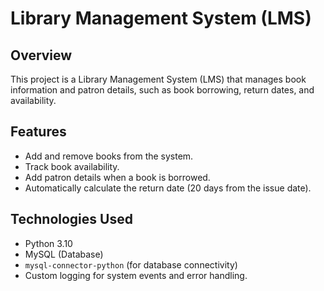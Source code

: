 # Library Management System (LMS)

## Overview
This project is a Library Management System (LMS) that manages book information and patron details, such as book borrowing, return dates, and availability.

## Features
- Add and remove books from the system.
- Track book availability.
- Add patron details when a book is borrowed.
- Automatically calculate the return date (20 days from the issue date).

## Technologies Used
- Python 3.10
- MySQL (Database)
- `mysql-connector-python` (for database connectivity)
- Custom logging for system events and error handling.